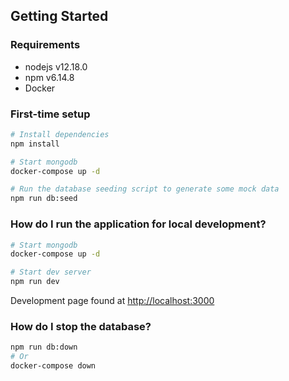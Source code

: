 ## Getting Started

### Requirements
* nodejs v12.18.0
* npm v6.14.8
* Docker

### First-time setup
```bash
# Install dependencies
npm install

# Start mongodb
docker-compose up -d

# Run the database seeding script to generate some mock data
npm run db:seed
```

### How do I run the application for local development?
```bash
# Start mongodb
docker-compose up -d

# Start dev server
npm run dev
```
Development page found at [http://localhost:3000](http://localhost:3000)

### How do I stop the database?
```bash
npm run db:down
# Or
docker-compose down
```
